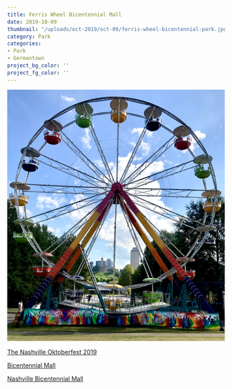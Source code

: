 ```yaml
---
title: Ferris Wheel Bicentennial Mall
date: 2019-10-09
thumbnail: "/uploads/oct-2019/oct-09/ferris-wheel-bicentennial-park.jpg"
category: Park
categories:
- Park
- Germantown
project_bg_color: ''
project_fg_color: ''
---
```


![Ferris Wheel Bicentennial Capitol Park](/uploads/oct-2019/oct-09/ferris-wheel-bicentennial-park.jpg)

[The Nashville Oktoberfest 2019](https://thenashvilleoktoberfest.com)  

[Bicentennial Mall](https://tnstateparks.com/parks/bicentennial-mall)  

[Nashville Bicentennial Mall](https://www.nashvilledowntown.com/go/bicentennial-mall)  